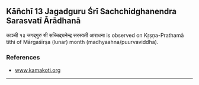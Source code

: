 ## Kāñchī 13 Jagadguru Śrī Sachchidghanendra Sarasvatī Ārādhanā
काञ्ची १३ जगद्गुरु श्री सच्चिद्घनेन्द्र सरस्वती आराधना is observed on Kṛṣṇa-Prathamā tithi of Mārgaśīrṣa (lunar) month (madhyaahna/puurvaviddha).


### References
* www.kamakoti.org


---
